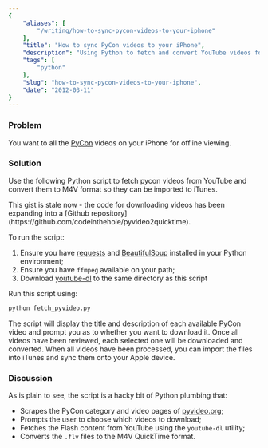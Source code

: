 ```yaml
---
{
    "aliases": [
        "/writing/how-to-sync-pycon-videos-to-your-iphone"
    ],
    "title": "How to sync PyCon videos to your iPhone",
    "description": "Using Python to fetch and convert YouTube videos for syncing to iPhone",
    "tags": [
        "python"
    ],
    "slug": "how-to-sync-pycon-videos-to-your-iphone",
    "date": "2012-03-11"
}
---
```



### Problem

You want to all the [PyCon](http://pycon.org/) videos on your iPhone for
offline viewing.

### Solution

Use the following Python script to fetch pycon videos from YouTube and
convert them to M4V format so they can be imported to iTunes.

<script src="https://gist.github.com/2018487.js"> </script>

<div class="admonition warning">
    This gist is stale now - the code for downloading videos has been
    expanding into a [Github repository](https://github.com/codeinthehole/pyvideo2quicktime).
</div>

To run the script:

1. Ensure you have
    [requests](http://docs.python-requests.org/en/v0.10.7/index.html)
    and [BeautifulSoup](http://www.crummy.com/software/BeautifulSoup/)
    installed in your Python environment;
2. Ensure you have `ffmpeg` available on your path;
3. Download [youtube-dl](http://rg3.github.com/youtube-dl/) to the same
    directory as this script

Run this script using:

``` bash
python fetch_pyvideo.py
```

The script will display the title and description of each available
PyCon video and prompt you as to whether you want to download it. Once
all videos have been reviewed, each selected one will be downloaded and
converted. When all videos have been processed, you can import the files
into iTunes and sync them onto your Apple device.

### Discussion

As is plain to see, the script is a hacky bit of Python plumbing that:

- Scrapes the PyCon category and video pages of
    [pyvideo.org](http://pyvideo.org/);
- Prompts the user to choose which videos to download;
- Fetches the Flash content from YouTube using the `youtube-dl`
    utility;
- Converts the `.flv` files to the M4V QuickTime format.

